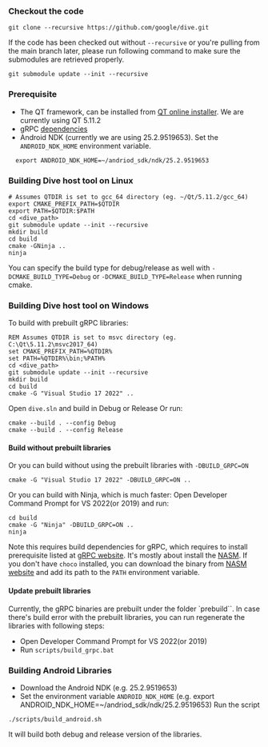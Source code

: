 ### Checkout the code

```
git clone --recursive https://github.com/google/dive.git
```

If the code has been checked out without `--recursive` or you're pulling from the main branch later, please run following command to make sure the submodules are retrieved properly.
```
git submodule update --init --recursive
```

### Prerequisite

 - The QT framework, can be installed from [QT online installer](https://download.qt.io/archive/online_installers/4.6/). We are currently using QT 5.11.2
 - gRPC [dependencies](https://github.com/grpc/grpc/blob/master/BUILDING.md#pre-requisites)
 - Android NDK (currently we are using 25.2.9519653). Set the `ANDROID_NDK_HOME` environment variable.
  ```
    export ANDROID_NDK_HOME=~/andriod_sdk/ndk/25.2.9519653
  ``` 

### Building Dive host tool on Linux
```
# Assumes QTDIR is set to gcc_64 directory (eg. ~/Qt/5.11.2/gcc_64)
export CMAKE_PREFIX_PATH=$QTDIR
export PATH=$QTDIR:$PATH
cd <dive_path>
git submodule update --init --recursive
mkdir build
cd build
cmake -GNinja ..
ninja
```

You can specify the build type for debug/release as well
with `-DCMAKE_BUILD_TYPE=Debug` or `-DCMAKE_BUILD_TYPE=Release` when running cmake.

### Building Dive host tool on Windows
To build with prebuilt gRPC libraries: 
```
REM Assumes QTDIR is set to msvc directory (eg. C:\Qt\5.11.2\msvc2017_64)
set CMAKE_PREFIX_PATH=%QTDIR%
set PATH=%QTDIR%\bin;%PATH%
cd <dive_path>
git submodule update --init --recursive
mkdir build
cd build
cmake -G "Visual Studio 17 2022" ..
```

Open `dive.sln` and build in Debug or Release 
Or run:
```
cmake --build . --config Debug
cmake --build . --config Release
```
#### Build without prebuilt libraries

Or you can build without using the prebuilt libraries with `-DBUILD_GRPC=ON`

```
cmake -G "Visual Studio 17 2022" -DBUILD_GRPC=ON ..
```

Or you can build with Ninja, which is much faster:
Open Developer Command Prompt for VS 2022(or 2019) and run:
```
cd build
cmake -G "Ninja" -DBUILD_GRPC=ON ..
ninja
```

Note this requires build dependencies for gRPC, which requires to install prerequisite listed at [gRPC website](https://github.com/grpc/grpc/blob/master/BUILDING.md#windows). It's mostly about install the [NASM](https://www.nasm.us/). If you don't have `choco` installed, you can download the binary from [NASM website](https://www.nasm.us/) and add its path to the `PATH` environment variable. 

#### Update prebuilt libraries
Currently, the gRPC binaries are prebuilt under the folder `prebuild``. In case there's build error with the prebuilt libraries, you can run regenerate the libraries with following steps:
 - Open Developer Command Prompt for VS 2022(or 2019)
 - Run `scripts/build_grpc.bat`


### Building Android Libraries

- Download the Android NDK (e.g. 25.2.9519653)
- Set the environment variable `ANDROID_NDK_HOME` (e.g. export ANDROID_NDK_HOME=~/andriod_sdk/ndk/25.2.9519653)
Run the script 

```
./scripts/build_android.sh
```

It will build both debug and release version of the libraries.


